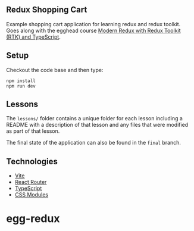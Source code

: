 ## Redux Shopping Cart

Example shopping cart application for learning redux and redux toolkit. Goes along with the egghead course [Modern Redux with Redux Toolkit (RTK) and TypeScript](https://app.egghead.io/playlists/modern-redux-with-redux-toolkit-rtk-and-typescript-64f243c8).

## Setup

Checkout the code base and then type:

```
npm install
npm run dev
```

## Lessons

The `lessons/` folder contains a unique folder for each lesson including a README with a description of that lesson and any files that were modified as part of that lesson.

The final state of the application can also be found in the `final` branch.

## Technologies

- [Vite](https://vitejs.dev/)
- [React Router](https://reactrouter.com/)
- [TypeScript](https://www.typescriptlang.org/)
- [CSS Modules](https://github.com/css-modules/css-modules)
# egg-redux
